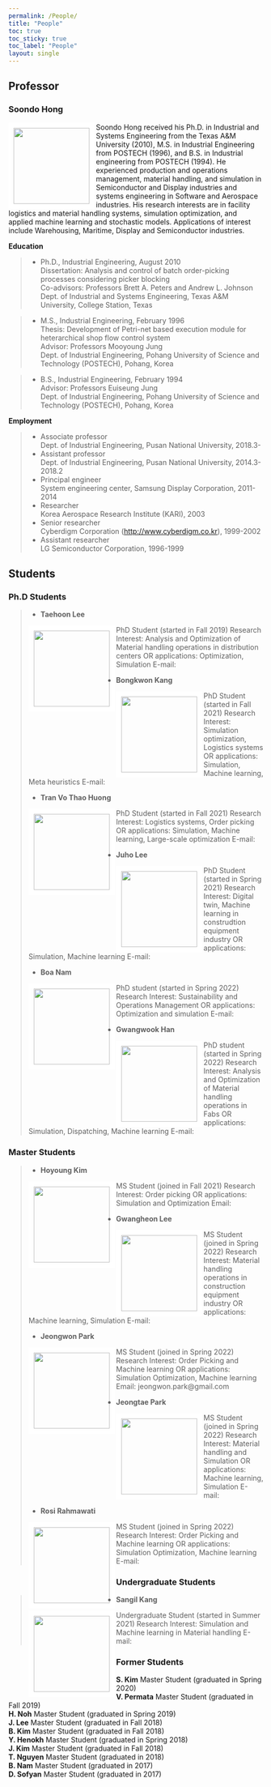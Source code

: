 ```yaml
---
permalink: /People/
title: "People"
toc: true
toc_sticky: true
toc_label: "People"
layout: single
---
```


## Professor
### Soondo Hong

<img align="left" width="150" height="150" style="border: 10px solid white" src="https://simfl-lab.github.io/assets/images/Prof_Hong.jpg">
Soondo Hong received his Ph.D. in Industrial and Systems Engineering from the Texas A&M University (2010), M.S. in Industrial Engineering from POSTECH (1996), and B.S. in Industrial engineering from POSTECH (1994). He experienced production and operations management, material handling, and simulation in Semiconductor and Display industries and systems engineering in Software and Aerospace industries. His research interests are in facility logistics and material handling systems, simulation optimization, and applied machine learning and stochastic models. Applications of interest include Warehousing, Maritime, Display and Semiconductor industries.

**Education**  
>* Ph.D., Industrial Engineering, August 2010  
>Dissertation: Analysis and control of batch order-picking processes considering picker blocking  
>Co-advisors: Professors Brett A. Peters and Andrew L. Johnson  
>Dept. of Industrial and Systems Engineering, Texas A&M University, College Station, Texas  
  
>* M.S., Industrial Engineering, February 1996  
>Thesis: Development of Petri-net based execution module for heterarchical shop flow control system  
>Advisor: Professors Mooyoung Jung  
>Dept. of Industrial Engineering, Pohang University of Science and Technology (POSTECH), Pohang, Korea  
  
>* B.S., Industrial Engineering, February 1994  
>Advisor: Professors Euiseung Jung  
>Dept. of Industrial Engineering, Pohang University of Science and Technology (POSTECH), Pohang, Korea  

**Employment**  
>* Associate professor  
Dept. of Industrial Engineering, Pusan National University, 2018.3-  
>* Assistant professor  
Dept. of Industrial Engineering, Pusan National University, 2014.3-2018.2  
>* Principal engineer  
System engineering center, Samsung Display Corporation, 2011-2014  
>* Researcher  
Korea Aerospace Research Institute (KARI), 2003  
>* Senior researcher  
  Cyberdigm Corporation (http://www.cyberdigm.co.kr), 1999-2002  
>* Assistant researcher  
LG Semiconductor Corporation, 1996-1999  

## Students

### Ph.D Students
>* __Taehoon Lee__  
><img align="left" width="150" height="150" style="border: 10px solid white" src="https://simfl-lab.github.io/assets/images/default_bio.jpg">
>PhD Student (started in Fall 2019)  
>Research Interest: Analysis and Optimization of Material handling operations in distribution centers  
>OR applications: Optimization, Simulation  
>E-mail:  
>
>* __Bongkwon Kang__  
><img align="left" width="150" height="150" style="border: 10px solid white" src="https://simfl-lab.github.io/assets/images/default_bio.jpg">
>PhD Student (started in Fall 2021)  
>Research Interest: Simulation optimization, Logistics systems  
>OR applications: Simulation, Machine learning, Meta heuristics  
>E-mail:  
>
>* __Tran Vo Thao Huong__  
><img align="left" width="150" height="150" style="border: 10px solid white" src="https://simfl-lab.github.io/assets/images/default_bio.jpg">
>PhD Student (started in Fall 2021)  
>Research Interest: Logistics systems, Order picking  
>OR applications: Simulation, Machine learning, Large-scale optimization  
>E-mail:  
>
>* __Juho Lee__  
><img align="left" width="150" height="150" style="border: 10px solid white" src="https://simfl-lab.github.io/assets/images/default_bio.jpg">
>PhD Student (started in Spring 2021)  
>Research Interest: Digital twin, Machine learning in construdtion equipment industry  
>OR applications: Simulation, Machine learning  
>E-mail:  
>
>* __Boa Nam__  
><img align="left" width="150" height="150" style="border: 10px solid white" src="https://simfl-lab.github.io/assets/images/default_bio.jpg">
>PhD student (started in Spring 2022)   
>Research Interest: Sustainability and Operations Management  
>OR applications: Optimization and simulation  
>E-mail:  
>
>* __Gwangwook Han__  
><img align="left" width="150" height="150" style="border: 10px solid white" src="https://simfl-lab.github.io/assets/images/default_bio.jpg">
>PhD student (started in Spring 2022)  
>Research Interest: Analysis and Optimization of Material handling operations in Fabs  
>OR applications: Simulation, Dispatching, Machine learning  
>E-mail:  

### Master Students
>* __Hoyoung Kim__  
><img align="left" width="150" height="150" style="border: 10px solid white" src="https://simfl-lab.github.io/assets/images/default_bio.jpg">
>MS Student (joined in Fall 2021)  
>Research Interest: Order picking  
>OR applications: Simulation and Optimization  
>Email:  
>
>* __Gwangheon Lee__  
><img align="left" width="150" height="150" style="border: 10px solid white" src="https://simfl-lab.github.io/assets/images/default_bio.jpg">
>MS Student (joined in Spring 2022)  
>Research Interest: Material handling operations in construction equipment industry  
>OR applications: Machine learning, Simulation  
>E-mail:  
>
>* __Jeongwon Park__  
><img align="left" width="150" height="150" style="border: 10px solid white" src="https://simfl-lab.github.io/assets/images/default_bio.jpg">
>MS Student (joined in Spring 2022)  
>Research Interest: Order Picking and Machine learning  
>OR applications: Simulation Optimization, Machine learning  
>Email: jeongwon.park@gmail.com  
>
>* __Jeongtae Park__  
><img align="left" width="150" height="150" style="border: 10px solid white" src="https://simfl-lab.github.io/assets/images/default_bio.jpg">
>MS Student (joined in Spring 2022)  
>Research Interest: Material handling and Simulation  
>OR applications: Machine learning, Simulation  
>E-mail:  
>
>* __Rosi Rahmawati__  
><img align="left" width="150" height="150" style="border: 10px solid white" src="https://simfl-lab.github.io/assets/images/default_bio.jpg">
>MS Student (joined in Spring 2022)  
>Research Interest: Order Picking and Machine learning  
>OR applications: Simulation Optimization, Machine learning  
>E-mail:  

### Undergraduate Students
>* __Sangil Kang__  
><img align="left" width="150" height="150" style="border: 10px solid white" src="https://simfl-lab.github.io/assets/images/default_bio.jpg">
>Undergraduate Student (started in Summer 2021)  
>Research Interest: Simulation and Machine learning in Material handling  
>E-mail:  
  


### Former Students
 
__S. Kim__ Master Student (graduated in Spring 2020)  
__V. Permata__ Master Student (graduated in Fall 2019)  
__H. Noh__ Master Student (graduated in Spring 2019)   
__J. Lee__ Master Student (graduated in Fall 2018)  
__B. Kim__ Master Student (graduated in Fall 2018)  
__Y. Henokh__ Master Student (graduated in Spring 2018)  
__J. Kim__ Master Student (graduated in Fall 2018)  
__T. Nguyen__ Master Student (graduated in 2018)  
__B. Nam__ Master Student (graduated in 2017)  
__D. Sofyan__ Master Student (graduated in 2017)  


